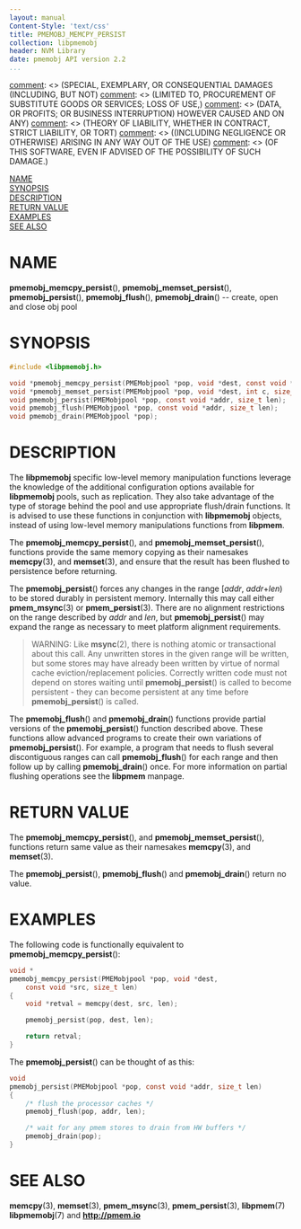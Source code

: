 ```yaml
---
layout: manual
Content-Style: 'text/css'
title: PMEMOBJ_MEMCPY_PERSIST
collection: libpmemobj
header: NVM Library
date: pmemobj API version 2.2
...
```


[comment]: <> (Copyright 2017, Intel Corporation)

[comment]: <> (Redistribution and use in source and binary forms, with or without)
[comment]: <> (modification, are permitted provided that the following conditions)
[comment]: <> (are met:)
[comment]: <> (    * Redistributions of source code must retain the above copyright)
[comment]: <> (      notice, this list of conditions and the following disclaimer.)
[comment]: <> (    * Redistributions in binary form must reproduce the above copyright)
[comment]: <> (      notice, this list of conditions and the following disclaimer in)
[comment]: <> (      the documentation and/or other materials provided with the)
[comment]: <> (      distribution.)
[comment]: <> (    * Neither the name of the copyright holder nor the names of its)
[comment]: <> (      contributors may be used to endorse or promote products derived)
[comment]: <> (      from this software without specific prior written permission.)

[comment]: <> (THIS SOFTWARE IS PROVIDED BY THE COPYRIGHT HOLDERS AND CONTRIBUTORS)
[comment]: <> ("AS IS" AND ANY EXPRESS OR IMPLIED WARRANTIES, INCLUDING, BUT NOT)
[comment]: <> (LIMITED TO, THE IMPLIED WARRANTIES OF MERCHANTABILITY AND FITNESS FOR)
[comment]: <> (A PARTICULAR PURPOSE ARE DISCLAIMED. IN NO EVENT SHALL THE COPYRIGHT)
[comment]: <> (OWNER OR CONTRIBUTORS BE LIABLE FOR ANY DIRECT, INDIRECT, INCIDENTAL,)
[comment]: <> (SPECIAL, EXEMPLARY, OR CONSEQUENTIAL DAMAGES (INCLUDING, BUT NOT)
[comment]: <> (LIMITED TO, PROCUREMENT OF SUBSTITUTE GOODS OR SERVICES; LOSS OF USE,)
[comment]: <> (DATA, OR PROFITS; OR BUSINESS INTERRUPTION) HOWEVER CAUSED AND ON ANY)
[comment]: <> (THEORY OF LIABILITY, WHETHER IN CONTRACT, STRICT LIABILITY, OR TORT)
[comment]: <> ((INCLUDING NEGLIGENCE OR OTHERWISE) ARISING IN ANY WAY OUT OF THE USE)
[comment]: <> (OF THIS SOFTWARE, EVEN IF ADVISED OF THE POSSIBILITY OF SUCH DAMAGE.)

[comment]: <> (pmemobj_memcpy_persist.3 -- man page for Low-level memory manipulation)

[NAME](#name)<br />
[SYNOPSIS](#synopsis)<br />
[DESCRIPTION](#description)<br />
[RETURN VALUE](#return-value)<br />
[EXAMPLES](#examples)<br />
[SEE ALSO](#see-also)<br />


# NAME #

**pmemobj_memcpy_persist**(), **pmemobj_memset_persist**(), **pmemobj_persist**(),
**pmemobj_flush**(), **pmemobj_drain**() -- create, open and close obj pool


# SYNOPSIS #

```c
#include <libpmemobj.h>

void *pmemobj_memcpy_persist(PMEMobjpool *pop, void *dest, const void *src, size_t len);
void *pmemobj_memset_persist(PMEMobjpool *pop, void *dest, int c, size_t len);
void pmemobj_persist(PMEMobjpool *pop, const void *addr, size_t len);
void pmemobj_flush(PMEMobjpool *pop, const void *addr, size_t len);
void pmemobj_drain(PMEMobjpool *pop);
```


# DESCRIPTION #

The **libpmemobj** specific low-level memory manipulation functions
leverage the knowledge of the additional configuration options available for **libpmemobj**
pools, such as replication. They also take advantage of the type of storage behind the pool
and use appropriate flush/drain functions. It is advised to use
these functions in conjunction with **libpmemobj** objects, instead of using
low-level memory manipulations functions from **libpmem**.

The **pmemobj_memcpy_persist**(), and **pmemobj_memset_persist**(), functions provide
the same memory copying as their namesakes **memcpy**(3), and **memset**(3),
and ensure that the result has been flushed to persistence before returning.

The **pmemobj_persist**() forces any changes in the range \[*addr*, *addr*+*len*) to be stored
durably in persistent memory. Internally this may call either **pmem_msync**(3) or
**pmem_persist**(3). There are no alignment restrictions on the range described by
*addr* and *len*, but **pmemobj_persist**() may expand the range as necessary
to meet platform alignment requirements.

>WARNING:
Like **msync**(2), there is nothing atomic or transactional about this call. Any unwritten
stores in the given range will be written, but some stores may have already been written
by virtue of normal cache eviction/replacement policies. Correctly written code must not
depend on stores waiting until **pmemobj_persist**() is called to become persistent -
they can become persistent at any time before **pmemobj_persist**() is called.

The  **pmemobj_flush**() and **pmemobj_drain**() functions provide partial
versions of the **pmemobj_persist**() function described above.
These functions allow advanced programs to create their own variations of **pmemobj_persist**().
For example, a program that needs to flush several discontiguous ranges can
call **pmemobj_flush**() for each range and then follow up by calling **pmemobj_drain**() once.
For more information on partial flushing operations see the **libpmem** manpage.


# RETURN VALUE #

The **pmemobj_memcpy_persist**(), and **pmemobj_memset_persist**(), functions
return same value as their namesakes **memcpy**(3), and **memset**(3).

The **pmemobj_persist**(), **pmemobj_flush**() and **pmemobj_drain**() return no value.


# EXAMPLES #

The following code is functionally equivalent to
**pmemobj_memcpy_persist**():

```c
void *
pmemobj_memcpy_persist(PMEMobjpool *pop, void *dest,
	const void *src, size_t len)
{
	void *retval = memcpy(dest, src, len);

	pmemobj_persist(pop, dest, len);

	return retval;
}
```

The **pmemobj_persist**() can be thought of as this:

```c
void
pmemobj_persist(PMEMobjpool *pop, const void *addr, size_t len)
{
	/* flush the processor caches */
	pmemobj_flush(pop, addr, len);

	/* wait for any pmem stores to drain from HW buffers */
	pmemobj_drain(pop);
}
```


# SEE ALSO #

**memcpy**(3), **memset**(3), **pmem_msync**(3),
**pmem_persist**(3), **libpmem**(7) **libpmemobj**(7)
and **<http://pmem.io>**
